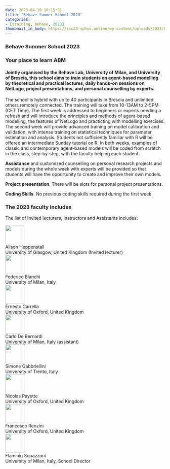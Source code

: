 ```yaml
---
date: 2023-04-10 18:15:01
title: "Behave Summer School 2023"
categories:
- [training, behave, 2023]
thumbnail_in_body: https://ssc23-sphsu.online/wp-content/uploads/2023/03/Media_813345_smxx-500x86-1.png
---
```


<h3 class="_excerpt_ignore">Behave Summer School 2023</h3>

### Your place to learn ABM
#### Jointly organised by the Behave Lab, University of Milan, and University of Brescia, this school aims to train students on agent-based modelling by theoretical and practical lectures, daily hands-on sessions on NetLogo, project presentations, and personal counselling by experts.

The school is hybrid with up to 40 participants in Brescia and unlimited others remotely connected. The training will take from 10-13AM to 2-5PM (CET Time).
The first week is addressed to beginners or experts needing a refresh and will introduce the principles and methods of agent-based modelling, the features of NetLogo and practicting with modelling exercises.
The second week will provide advanced training on model calibration and validation, with intense training on statistical techniques for parameter estimation and analysis.
Students not sufficiently familiar with R will be offered an intermediate Sunday tutorial on R. In both weeks, examples of classic and contemporary agent-based models will be coded from scratch in the class, step-by-step, with the faculty helping each student.

**Assistance** and customized counselling on personal research projects and models during the whole week with experts will be provided so that students will have the opportunity to create and improve their own models.

**Project presentation**. There will be slots for personal project presentations.

**Coding Skills**. No previous coding skills required during the first week.

### The 2023 faculty includes

The list of Invited lecturers, Instructors and Assistants includes:

<div class="post_flex_center">
    <div class="post_block-item">
        <div class="post_flex_center">
            <div style="margin-right: 20px">
                <img width="60px" src="https://abmschool.behavelab.org/images/Alison.jpg" />
            </div>
            <div class="post_block-item">Alison Heppenstall <br> University of Glasgow, United Kingdom (Invited lecturer)</div>
        </div>
    </div>
    <div class="post_block-item">
        <div class="post_flex_center">
            <div style="margin-right: 20px">
                <img width="60px" src="https://abmschool.behavelab.org/images/Federico.png" />
            </div>
            <div class="post_block-item">Federico Bianchi <br> University of Milan, Italy</div>
        </div>
    </div>
</div>

<div class="post_flex_center">
    <div class="post_block-item">
        <div class="post_flex_center">
            <div style="margin-right: 20px">
                <img width="60px" src="https://abmschool.behavelab.org/images/Ernesto.jpg" />
            </div>
            <div class="post_block-item">Ernesto Carrella <br> University of Oxford, United Kingdom</div>
        </div>
    </div>
    <div class="post_block-item">
        <div class="post_flex_center">
            <div style="margin-right: 20px">
                <img width="60px" src="https://abmschool.behavelab.org/images/Carlo.PNG" />
            </div>
            <div class="post_block-item">Carlo De Bernardi <br> University of Milan, Italy (assistant)</div>
        </div>
    </div>
</div>

<div class="post_flex_center">
    <div class="post_block-item">
        <div class="post_flex_center">
            <div style="margin-right: 20px">
                <img width="60px" src="https://abmschool.behavelab.org/images/Simone.jpg" />
            </div>
            <div class="post_block-item">Simone Gabbriellini <br> University of Trento, Italy</div>
        </div>
    </div>
    <div class="post_block-item">
        <div class="post_flex_center">
            <div style="margin-right: 20px">
                <img width="60px" src="https://abmschool.behavelab.org/images/Nicolas.jpg" />
            </div>
            <div class="post_block-item">Nicolas Payette <br> University of Oxford, United Kingdom</div>
        </div>
    </div>
</div>

<div class="post_flex_center">
    <div class="post_block-item">
        <div class="post_flex_center">
            <div style="margin-right: 20px">
                <img width="60px" src="https://abmschool.behavelab.org/images/Francesco.png" />
            </div>
            <div class="post_block-item">Francesco Renzini <br> University of Oxford, United Kingdom</div>
        </div>
    </div>
    <div class="post_block-item">
        <div class="post_flex_center">
            <div style="margin-right: 20px">
                <img width="60px" src="https://abmschool.behavelab.org/images/Federico.png" />
            </div>
            <div class="post_block-item">Flaminio Squazzoni <br> University of Milan, Italy, School Director</div>
        </div>
    </div>
</div>















